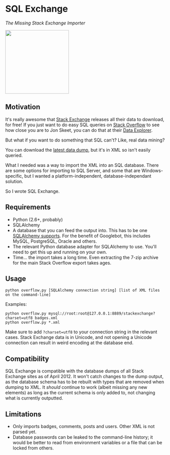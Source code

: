 SQL Exchange
============
*_The Missing Stack Exchange Importer_*

<img src="http://files.dipdive.com/1243683222/mediaItem/38556/80039/Poker_Squirrels.jpg" width="200" />

Motivation
-----------
It's really awesome that [Stack Exchange](http://www.stackexchange.com) releases all their data to download, for free! If you just want to do easy SQL queries on [Stack Overflow](http://www.stackoverflow.com) to see how close you are to Jon Skeet, you can do that at their [Data Explorer](http://data.stackexchange.com).

But what if you want to do something that SQL can't? Like, real data mining?

You can download the [latest data dump](http://www.clearbits.net/creators/146-stack-exchange-data-dump), but it's in XML so isn't easily queried.

What I needed was a way to import the XML into an SQL database. There are some options for importing to SQL Server, and some that are Windows-specific, but I wanted a platform-independent, database-independant solution.

So I wrote SQL Exchange.

Requirements
------------
* Python (2.6+, probably)
* SQLAlchemy
* A database that you can feed the output into. This has to be one [SQLAlchemy supports](http://docs.sqlalchemy.org/en/latest/core/engines.html). For the benefit of Googlebot, this includes MySQL, PostgreSQL, Oracle and others.
* The relevant Python database adapter for SQLAlchemy to use. You'll need to get this up and running on your own.
* Time... the import takes a long time. Even extracting the 7-zip archive for the main Stack Overflow export takes ages.

Usage
-----
    python overflow.py [SQLAlchemy connection string] [list of XML files on the command-line]

Examples:

    python overflow.py mysql://root:root@127.0.0.1:8889/stackexchange?charset=utf8 badges.xml
    python overflow.py *.xml

Make sure to add `?charset=utf8` to your connection string in the relevant cases. Stack Exchange data is in Unicode, and not opening a Unicode connection can result in weird encoding at the database end.

Compatibility
-------------
SQL Exchange is compatible with the database dumps of all Stack Exchange sites as of April 2012. It won't catch changes to the dump output, as the database schema has to be rebuilt with types that are removed when dumping to XML. It _should_ continue to work (albeit missing any new elements) as long as the current schema is only added to, not changing what is currently outputted.

Limitations
-----------
* Only imports badges, comments, posts and users. Other XML is not parsed yet.
* Database passwords can be leaked to the command-line history; it would be better to read from environment variables or a file that can be locked from others.


